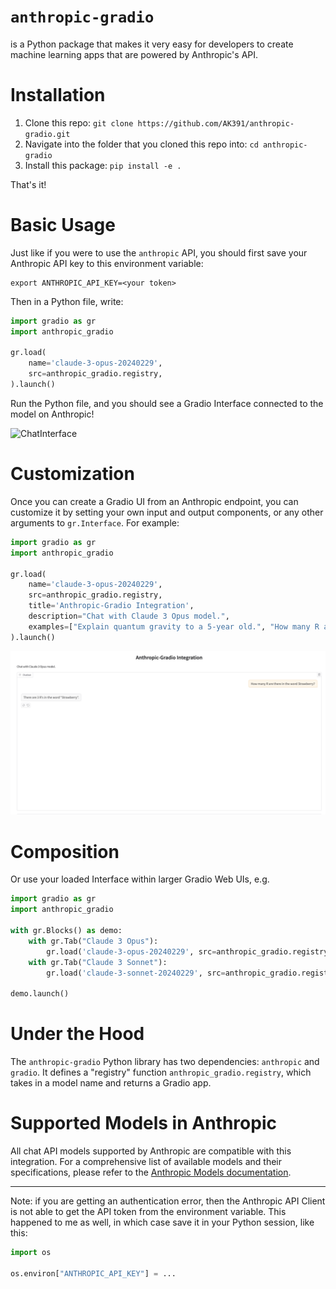 # `anthropic-gradio`

is a Python package that makes it very easy for developers to create machine learning apps that are powered by Anthropic's API.

# Installation

1. Clone this repo: `git clone https://github.com/AK391/anthropic-gradio.git`
2. Navigate into the folder that you cloned this repo into: `cd anthropic-gradio`
3. Install this package: `pip install -e .`

<!-- ```bash
pip install anthropic-gradio
``` -->

That's it! 

# Basic Usage

Just like if you were to use the `anthropic` API, you should first save your Anthropic API key to this environment variable:

```
export ANTHROPIC_API_KEY=<your token>
```

Then in a Python file, write:

```python
import gradio as gr
import anthropic_gradio

gr.load(
    name='claude-3-opus-20240229',
    src=anthropic_gradio.registry,
).launch()
```

Run the Python file, and you should see a Gradio Interface connected to the model on Anthropic!

![ChatInterface](chatinterface.png)

# Customization 

Once you can create a Gradio UI from an Anthropic endpoint, you can customize it by setting your own input and output components, or any other arguments to `gr.Interface`. For example:

```py
import gradio as gr
import anthropic_gradio

gr.load(
    name='claude-3-opus-20240229',
    src=anthropic_gradio.registry,
    title='Anthropic-Gradio Integration',
    description="Chat with Claude 3 Opus model.",
    examples=["Explain quantum gravity to a 5-year old.", "How many R are there in the word Strawberry?"]
).launch()
```

![CustomizedInterface](custom_chat_anthropic.png)

# Composition

Or use your loaded Interface within larger Gradio Web UIs, e.g.

```python
import gradio as gr
import anthropic_gradio

with gr.Blocks() as demo:
    with gr.Tab("Claude 3 Opus"):
        gr.load('claude-3-opus-20240229', src=anthropic_gradio.registry)
    with gr.Tab("Claude 3 Sonnet"):
        gr.load('claude-3-sonnet-20240229', src=anthropic_gradio.registry)

demo.launch()
```

# Under the Hood

The `anthropic-gradio` Python library has two dependencies: `anthropic` and `gradio`. It defines a "registry" function `anthropic_gradio.registry`, which takes in a model name and returns a Gradio app.

# Supported Models in Anthropic

All chat API models supported by Anthropic are compatible with this integration. For a comprehensive list of available models and their specifications, please refer to the [Anthropic Models documentation](https://docs.anthropic.com/en/docs/about-claude/models).

-------

Note: if you are getting an authentication error, then the Anthropic API Client is not able to get the API token from the environment variable. This happened to me as well, in which case save it in your Python session, like this:

```py
import os

os.environ["ANTHROPIC_API_KEY"] = ...
```